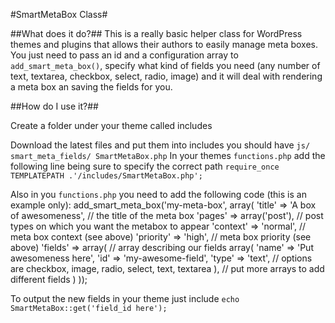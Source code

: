#SmartMetaBox Class#

##What does it do?##
This is a really basic helper class for WordPress themes and plugins that allows their authors to easily manage meta boxes. You just need to pass an id and a configuration array to `add_smart_meta_box()`, specify what kind of fields you need (any number of text, textarea, checkbox, select, radio, image) and it will deal with rendering a meta box an saving the fields for you.

##How do I use it?##

Create a folder under your theme called includes

Download the latest files and put them into includes you should have
	`js/ smart_meta_fields/ SmartMetaBox.php`
In your themes `functions.php` add the following line being sure to specify the correct path
	`require_once TEMPLATEPATH .'/includes/SmartMetaBox.php';`

Also in you `functions.php` you need to add the following code (this is an example only):
		add_smart_meta_box('my-meta-box', array(
	    'title' => 'A box of awesomeness', // the title of the meta box
	    'pages' => array('post'),  // post types on which you want the metabox to appear
	    'context' => 'normal', // meta box context (see above)
	    'priority' => 'high', // meta box priority (see above)
	    'fields' => array( // array describing our fields
	        array(
	            'name' => 'Put awesomeness here',
	            'id' => 'my-awesome-field',
	            'type' => 'text', // options are checkbox, image, radio, select, text, textarea
	        ),
	        // put more arrays to add different fields
	    )
	));

To output the new fields in your theme just include `echo SmartMetaBox::get('field_id here');`